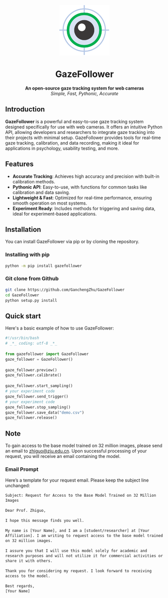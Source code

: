 <div align="center">
  <a href="https://xmake.io">
    <img width="160" height="160" src="gazefollower/res/image/gazefollower.png">
  </a>

  <h1>GazeFollower</h1>

  <b>An open-source gaze tracking system for web cameras</b><br/>
  <i>Simple, Fast, Pythonic, Accurate</i><br/>
</div>

## Introduction

**GazeFollower** is a powerful and easy-to-use gaze tracking system designed specifically for use with web cameras. It offers an intuitive Python API, allowing developers and researchers to integrate gaze tracking into their projects with minimal setup. GazeFollower provides tools for real-time gaze tracking, calibration, and data recording, making it ideal for applications in psychology, usability testing, and more.

## Features

- **Accurate Tracking**: Achieves high accuracy and precision with built-in calibration methods.
- **Pythonic API**: Easy-to-use, with functions for common tasks like calibration and data saving.
- **Lightweight & Fast**: Optimized for real-time performance, ensuring smooth operation on most systems.
- **Experiment Ready**: Includes methods for triggering and saving data, ideal for experiment-based applications.

## Installation

You can install GazeFollower via pip or by cloning the repository.

### Installing with pip

```bash
python -m pip install gazefollower
```

### Git clone from Github

```bash
git clone https://github.com/GanchengZhu/GazeFollower
cd GazeFollower
python setup.py install
```


## Quick start

Here's a basic example of how to use GazeFollower:

```python
#!/usr/bin/bash
# _*_ coding: utf-8 _*_

from gazefollower import GazeFollower
gaze_follower = GazeFollower()

gaze_follower.preview()
gaze_follower.calibrate()

gaze_follower.start_sampling()
# your experiment code
gaze_follower.send_trigger()
# your experiment code
gaze_follower.stop_sampling()
gaze_follower.save_data("demo.csv")
gaze_follower.release()
```

## Note

To gain access to the base model trained on 32 million images, please send an email to zhiguo@zju.edu.cn. Upon successful processing of your request, you will receive an email containing the model.

### Email Prompt

Here’s a template for your request email. Please keep the subject line unchanged:
```
Subject: Request for Access to the Base Model Trained on 32 Million Images

Dear Prof. Zhiguo,

I hope this message finds you well.

My name is [Your Name], and I am a [student/researcher] at [Your Affiliation]. I am writing to request access to the base model trained on 32 million images.

I assure you that I will use this model solely for academic and research purposes and will not utilize it for commercial activities or share it with others.

Thank you for considering my request. I look forward to receiving access to the model.

Best regards,
[Your Name]
```
